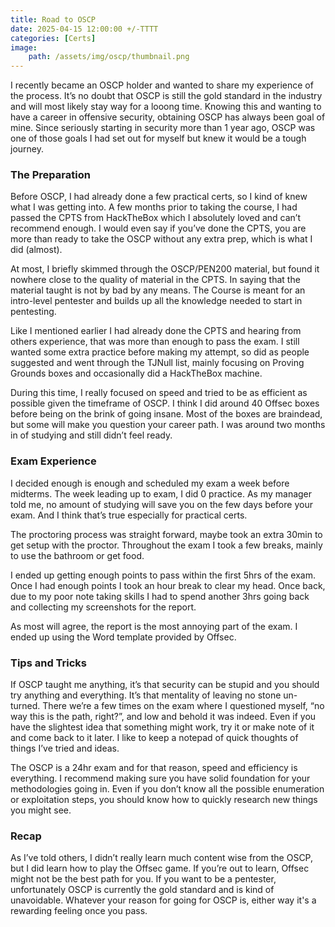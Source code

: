```yaml
---
title: Road to OSCP
date: 2025-04-15 12:00:00 +/-TTTT
categories: [Certs]
image:
    path: /assets/img/oscp/thumbnail.png
---
```



I recently became an OSCP holder and wanted to share my experience of the process. It’s no doubt that OSCP is still the gold standard in the industry and will most likely stay way for a looong time. Knowing this and wanting to have a career in offensive security, obtaining OSCP has always been goal of mine. Since seriously starting in security more than 1 year ago, OSCP was one of those goals I had set out for myself but knew it would be a tough journey.

### The Preparation
Before OSCP, I had already done a few practical certs, so I kind of knew what I was getting into. A few months prior to taking the course, I had passed the CPTS from HackTheBox which I absolutely loved and can’t recommend enough. I would even say if you’ve done the CPTS, you are more than ready to take the OSCP without any extra prep, which is what I did (almost).

At most, I briefly skimmed through the OSCP/PEN200 material, but found it nowhere close to the quality of material in the CPTS. In saying that the material taught is not by bad by any means. The Course is meant for an intro-level pentester and builds up all the knowledge needed to start in pentesting.

Like I mentioned earlier I had already done the CPTS and hearing from others experience, that was more than enough to pass the exam. I still wanted some extra practice before making my attempt, so did as people suggested and went through the TJNull list, mainly focusing on Proving Grounds boxes and occasionally did a HackTheBox machine.

During this time, I really focused on speed and tried to be as efficient as possible given the timeframe of OSCP. I think I did around 40 Offsec boxes before being on the brink of going insane. Most of the boxes are braindead, but some will make you question your career path. I was around two months in of studying and still didn’t feel ready.


### Exam Experience
I decided enough is enough and scheduled my exam a week before midterms. The week leading up to exam, I did 0 practice. As my manager told me, no amount of studying will save you on the few days before your exam. And I think that’s true especially for practical certs.

The proctoring process was straight forward, maybe took an extra 30min to get setup with the proctor. Throughout the exam I took a few breaks, mainly to use the bathroom or get food.

I ended up getting enough points to pass within the first 5hrs of the exam. Once I had enough points I took an hour break to clear my head. Once back, due to my poor note taking skills I had to spend another 3hrs going back and collecting my screenshots for the report.

As most will agree, the report is the most annoying part of the exam. I ended up using the Word template provided by Offsec.


### Tips and Tricks
If OSCP taught me anything, it’s that security can be stupid and you should try anything and everything. It’s that mentality of leaving no stone un-turned. There we’re a few times on the exam where I questioned myself, “no way this is the path, right?”, and low and behold it was indeed. Even if you have the slightest idea that something might work, try it or make note of it and come back to it later. I like to keep a notepad of quick thoughts of things I’ve tried and ideas.

The OSCP is a 24hr exam and for that reason, speed and efficiency is everything. I recommend making sure you have solid foundation for your methodologies going in. Even if you don’t know all the possible enumeration or exploitation steps, you should know how to quickly research new things you might see.

### Recap
As I’ve told others, I didn’t really learn much content wise from the OSCP, but I did learn how to play the Offsec game. If you’re out to learn, Offsec might not be the best path for you. If you want to be a pentester, unfortunately OSCP is currently the gold standard and is kind of unavoidable. Whatever your reason for going for OSCP is, either way it's a rewarding feeling once you pass.
